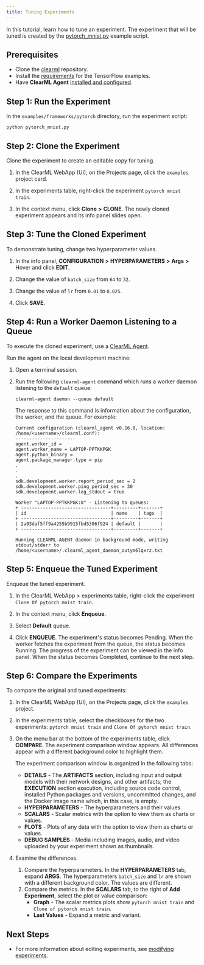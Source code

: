 ```yaml
---
title: Tuning Experiments
---
```


In this tutorial, learn how to tune an experiment. The experiment that will be tuned is created by the [pytorch_mnist.py](https://github.com/allegroai/clearml/blob/master/examples/frameworks/pytorch/pytorch_mnist.py) 
example script. 

## Prerequisites

* Clone the [clearml](https://github.com/allegroai/clearml) repository.
* Install the [requirements](https://github.com/allegroai/clearml/blob/master/examples/frameworks/tensorflow/requirements.txt) 
  for the TensorFlow examples.
* Have **ClearML Agent** [installed and configured](../../clearml_agent/clearml_agent_setup.md#installation).

## Step 1: Run the Experiment

In the `examples/frameworks/pytorch` directory, run the experiment script:

```commandline
python pytorch_mnist.py
```

## Step 2: Clone the Experiment

Clone the experiment to create an editable copy for tuning.

1. In the ClearML WebApp (UI), on the Projects page, click the `examples` project card.

1. In the experiments table, right-click the experiment `pytorch mnist train`.

1. In the context menu, click **Clone** **>** **CLONE**. The newly cloned experiment appears and its info panel slides open.

## Step 3: Tune the Cloned Experiment

To demonstrate tuning, change two hyperparameter values.

1. In the info panel, **CONFIGURATION** **>** **HYPERPARAMETERS** **>** **Args** **>** Hover and click **EDIT**.

1. Change the value of `batch_size` from `64` to `32`.

1. Change the value of `lr` from `0.01` to `0.025`.

1. Click **SAVE**.

## Step 4: Run a Worker Daemon Listening to a Queue

To execute the cloned experiment, use a [ClearML Agent](../../fundamentals/agents_and_queues.md).

Run the agent on the local development machine:
1. Open a terminal session.
1. Run the following `clearml-agent` command which runs a worker daemon listening to the `default` queue:

    ```
    clearml-agent daemon --queue default
    ```
    The response to this command is information about the configuration, the worker, and the queue. For example:
    ```
    Current configuration (clearml_agent v0.16.0, location: /home/<username>/clearml.conf):
    ----------------------
    agent.worker_id =
    agent.worker_name = LAPTOP-PPTKKPGK
    agent.python_binary =
    agent.package_manager.type = pip
    .
    .
    .
    sdk.development.worker.report_period_sec = 2
    sdk.development.worker.ping_period_sec = 30
    sdk.development.worker.log_stdout = true
        
    Worker "LAPTOP-PPTKKPGK:0" - Listening to queues:
    + ---------------------------------+---------+-------+
    | id                               | name    | tags  |
    + ---------------------------------+---------+-------+
    | 2a03daf5ff9a4255b9915fbd5306f924 | default |       |
    + ---------------------------------+---------+-------+
        
    Running CLEARML-AGENT daemon in background mode, writing stdout/stderr to /home/<username>/.clearml_agent_daemon_outym6lqxrz.txt
    ```
   
## Step 5: Enqueue the Tuned Experiment

Enqueue the tuned experiment.

1. In the ClearML WebApp > experiments table, right-click the experiment `Clone Of pytorch mnist train`.

1. In the context menu, click **Enqueue**.

1. Select **Default** queue. 
   
1. Click **ENQUEUE**. The experiment's status becomes Pending. When the worker fetches the experiment from the queue, 
   the status becomes Running. The progress of the experiment can be viewed in the info panel. When the status becomes 
   Completed, continue to the next step.

## Step 6: Compare the Experiments

To compare the original and tuned experiments:
1. In the ClearML WebApp (UI), on the Projects page, click the `examples` project.
1. In the experiments table, select the checkboxes for the two experiments: `pytorch mnist train` and `Clone Of pytorch mnist train`.
1. On the menu bar at the bottom of the experiments table, click **COMPARE**. The experiment comparison window appears. 
   All differences appear with a different background color to highlight them.

    The experiment comparison window is organized in the following tabs:
    * **DETAILS** - The **ARTIFACTS** section, including input and output models with their network designs, and other artifacts;
        the **EXECUTION** section execution, including source code control, installed Python packages and versions, 
      uncommitted changes, and the Docker image name which, in this case, is empty.
    * **HYPERPARAMETERS** - The hyperparameters and their values.
    * **SCALARS** - Scalar metrics with the option to view them as charts or values.
    * **PLOTS** - Plots of any data with the option to view them as charts or values.
    * **DEBUG SAMPLES** - Media including images, audio, and video uploaded by your experiment shown as thumbnails.
1. Examine the differences.
    1. Compare the hyperparameters. In the **HYPERPARAMETERS** tab, expand **ARGS**. The hyperparameters `batch_size` 
       and `lr` are shown with a different background color. The values are different.
    1. Compare the metrics. In the **SCALARS** tab, to the right of **Add Experiment**, select the plot or value comparison:
        * **Graph** - The scalar metrics plots show `pytorch mnist train` and `Clone of pytorch mnist train`.
        * **Last Values** - Expand a metric and variant.


## Next Steps

* For more information about editing experiments, see [modifying experiments](../../webapp/webapp_exp_tuning.md#modifying-experiments).